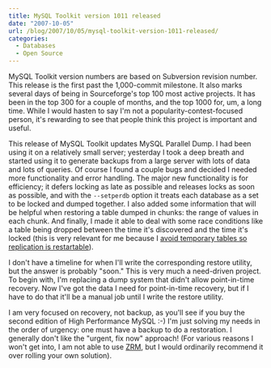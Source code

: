 ```yaml
---
title: MySQL Toolkit version 1011 released
date: "2007-10-05"
url: /blog/2007/10/05/mysql-toolkit-version-1011-released/
categories:
  - Databases
  - Open Source
---
```


MySQL Toolkit version numbers are based on Subversion revision number. This release is the first past the 1,000-commit milestone. It also marks several days of being in Sourceforge's top 100 most active projects. It has been in the top 300 for a couple of months, and the top 1000 for, um, a long time. While I would hasten to say I'm not a popularity-contest-focused person, it's rewarding to see that people think this project is important and useful.

This release of MySQL Toolkit updates MySQL Parallel Dump. I had been using it on a relatively small server; yesterday I took a deep breath and started using it to generate backups from a large server with lots of data and lots of queries. Of course I found a couple bugs and decided I needed more functionality and error handling. The major new functionality is for efficiency; it defers locking as late as possible and releases locks as soon as possible, and with the `--setperdb` option it treats each database as a set to be locked and dumped together. I also added some information that will be helpful when restoring a table dumped in chunks: the range of values in each chunk. And finally, I made it able to deal with some race conditions like a table being dropped between the time it's discovered and the time it's locked (this is very relevant for me because I [avoid temporary tables so replication is restartable][1]).

I don't have a timeline for when I'll write the corresponding restore utility, but the answer is probably "soon." This is very much a need-driven project. To begin with, I'm replacing a dump system that didn't allow point-in-time recovery. Now I've got the data I need for point-in-time recovery, but if I have to do that it'll be a manual job until I write the restore utility.

I am very focused on recovery, not backup, as you'll see if you buy the second edition of High Performance MySQL :-) I'm just solving my needs in the order of urgency: one must have a backup to do a restoration. I generally don't like the "urgent, fix now" approach! (For various reasons I won't get into, I am not able to use [ZRM][2], but I would ordinarily recommend it over rolling your own solution).

 [1]: /blog/2007/05/11/how-to-eliminate-temporary-tables-in-mysql/
 [2]: http://www.zmanda.com/

